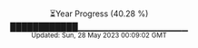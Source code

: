<p align="center">
⏳Year Progress (40.28 %) <br>
████████████▁▁▁▁▁▁▁▁▁▁▁▁▁▁▁▁▁▁ <br>
<sub>Updated: Sun, 28 May 2023 00:09:02 GMT</sub>
</p>

